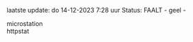 laatste update: 
do 14-12-2023  7:28   uur 
Status: FAALT - geel - 
<div class="service Y">microstation</div><div class="service G">httpstat</div>